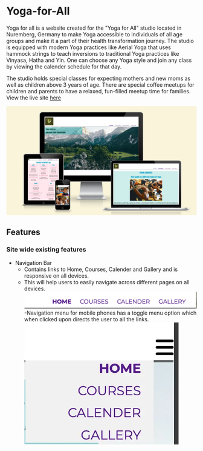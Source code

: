 # Yoga-for-All
Yoga for all is a website created for the "Yoga for All" studio located in Nuremberg, Germany to make Yoga accessible to individuals of all age groups and make it a part of their health transformation journey. The studio is equipped with modern Yoga practices like Aerial Yoga that uses hammock strings to teach inversions to traditional Yoga practices like Vinyasa, Hatha and Yin. One can choose any Yoga style and join any class by viewing the calender schedule for that day. 

The studio holds special classes for expecting mothers and new moms as well as children above 3 years of age. There are special coffee meetups for children and parents to have a relaxed, fun-filled meetup time for families. View the live site [here](https://niraja85.github.io/Yoga-for-All/)

![Mockupimage](https://github.com/Niraja85/Yoga-for-All/blob/8f372ca1ef316ccd93bf6e9052c8c0b2c73bd37f/docs/readme_images/mockup.webp)

## Features

### Site wide existing features
* Navigation Bar
    - Contains links to Home, Courses, Calender and Gallery and is responsive on all devices.
    - This will help users to easily navigate across different pages on all devices.
    ![Navigation](https://github.com/Niraja85/Yoga-for-All/blob/99547a46fff39bdaa8f5d937e4867da85785e92d/navbar.jpg)
    -Navigation menu for mobile phones has a toggle menu option which when clicked upon directs the user to all the links.
    ![Mobile-navigation](https://github.com/Niraja85/Yoga-for-All/blob/77bf1f2012d0337590c6be823e77257f85ac879f/nav-mobile.webp)


        




